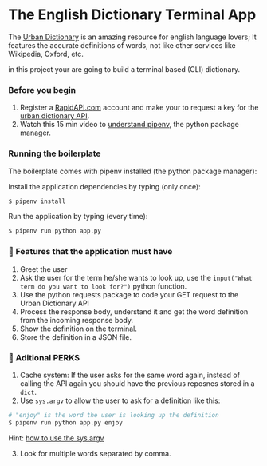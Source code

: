 # The English Dictionary Terminal App


The [Urban Dictionary](https://www.urbandictionary.com/) is an amazing resource for english language lovers; It features the accurate definitions of words, not like other services like Wikipedia, Oxford, etc.

in this project your are going to build a terminal based (CLI) dictionary.

### Before you begin

1. Register a [RapidAPI.com](https://rapidapi.com/) account and make your to request a key for the [urban dictionary API](https://rapidapi.com/community/api/urban-dictionary).
2. Watch this 15 min video to [understand pipenv](https://www.youtube.com/watch?v=6Qmnh5C4Pmo), the python package manager.

### Running the boilerplate

The boilerplate comes with pipenv installed (the python package manager):

Install the application dependencies by typing (only once):

```bash
$ pipenv install
```
Run the application by typing (every time):

```bash
$ pipenv run python app.py
```

### 📝 Features that the application must have

1. Greet the user
2. Ask the user for the term he/she wants to look up, use the `input("What term do you want to look for?")` python function.
3. Use the python requests package to code your GET request to the Urban Dictionary API
4. Process the response body, understand it and get the word definition from the incoming response body.
5. Show the definition on the terminal.
6. Store the definition in a JSON file.

### 🍾 Aditional PERKS

1. Cache system: If the user asks for the same word again, instead of calling the API again you should have the previous reposnes stored in a `dict`.
2. Use `sys.argv` to allow the user to ask for a definition like this:

```python
# "enjoy" is the word the user is looking up the definition
$ pipenv run python app.py enjoy
```

Hint: [how to use the sys.argv](https://www.pythonforbeginners.com/system/python-sys-argv)

3. Look for multiple words separated by comma.

